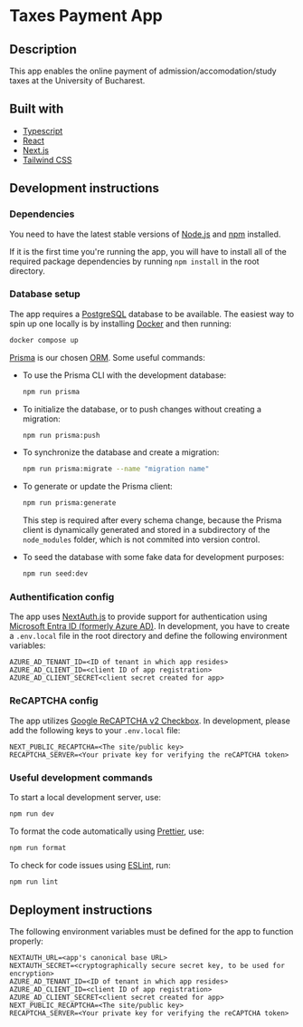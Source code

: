 # Taxes Payment App

## Description

This app enables the online payment of admission/accomodation/study taxes at the University of Bucharest.

## Built with

- [Typescript](https://www.typescriptlang.org/)
- [React](https://react.dev/)
- [Next.js](https://nextjs.org/)
- [Tailwind CSS](https://tailwindcss.com/)

## Development instructions

### Dependencies

You need to have the latest stable versions of [Node.js](https://nodejs.org/en) and [npm](https://www.npmjs.com/) installed.

If it is the first time you're running the app, you will have to install all of the required package dependencies by running `npm install` in the root directory.

### Database setup

The app requires a [PostgreSQL](https://www.postgresql.org/) database to be available. The easiest way to spin up one locally is by installing [Docker](https://www.docker.com/) and then running:

```bash
docker compose up
```

[Prisma](https://www.prisma.io/) is our chosen [ORM](https://en.wikipedia.org/wiki/Object%E2%80%93relational_mapping). Some useful commands:

- To use the Prisma CLI with the development database:

  ```bash
  npm run prisma
  ```

- To initialize the database, or to push changes without creating a migration:

  ```bash
  npm run prisma:push
  ```

- To synchronize the database and create a migration:

  ```bash
  npm run prisma:migrate --name "migration name"
  ```

- To generate or update the Prisma client:

  ```bash
  npm run prisma:generate
  ```

  This step is required after every schema change, because the Prisma client is dynamically generated and stored in a subdirectory of the `node_modules` folder, which is not commited into version control.

- To seed the database with some fake data for development purposes:

  ```bash
  npm run seed:dev
  ```

### Authentification config

The app uses [NextAuth.js](https://next-auth.js.org/) to provide support for authentication using [Microsoft Entra ID (formerly Azure AD)](https://www.microsoft.com/en-us/security/business/identity-access/microsoft-entra-id). In development, you have to create a `.env.local` file in the root directory and define the following environment variables:

```
AZURE_AD_TENANT_ID=<ID of tenant in which app resides>
AZURE_AD_CLIENT_ID=<client ID of app registration>
AZURE_AD_CLIENT_SECRET<client secret created for app>
```

### ReCAPTCHA config

The app utilizes [Google ReCAPTCHA v2 Checkbox](https://developers.google.com/recaptcha/docs/display). In development, please add the following keys to your `.env.local` file:

```
NEXT_PUBLIC_RECAPTCHA=<The site/public key>
RECAPTCHA_SERVER=<Your private key for verifying the reCAPTCHA token>
```

### Useful development commands

To start a local development server, use:

```bash
npm run dev
```

To format the code automatically using [Prettier](https://prettier.io/), use:

```bash
npm run format
```

To check for code issues using [ESLint](https://eslint.org/), run:

```bash
npm run lint
```

## Deployment instructions

The following environment variables must be defined for the app to function properly:

```
NEXTAUTH_URL=<app's canonical base URL>
NEXTAUTH_SECRET=<cryptographically secure secret key, to be used for encryption>
AZURE_AD_TENANT_ID=<ID of tenant in which app resides>
AZURE_AD_CLIENT_ID=<client ID of app registration>
AZURE_AD_CLIENT_SECRET<client secret created for app>
NEXT_PUBLIC_RECAPTCHA=<The site/public key>
RECAPTCHA_SERVER=<Your private key for verifying the reCAPTCHA token>
```
